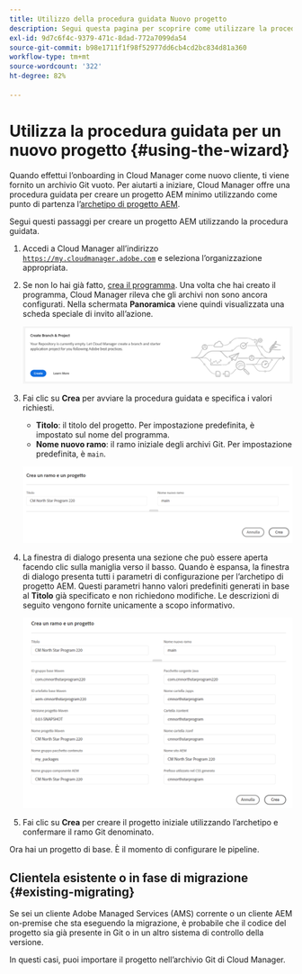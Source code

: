 ```yaml
---
title: Utilizzo della procedura guidata Nuovo progetto
description: Segui questa pagina per scoprire come utilizzare la procedura guidata per creare un progetto di applicazione AEM.
exl-id: 9d7c6f4c-9379-471c-8dad-772a7099da54
source-git-commit: b98e1711f1f98f52977dd6cb4cd2bc834d81a360
workflow-type: tm+mt
source-wordcount: '322'
ht-degree: 82%

---
```



# Utilizza la procedura guidata per un nuovo progetto {#using-the-wizard}

Quando effettui l’onboarding in Cloud Manager come nuovo cliente, ti viene fornito un archivio Git vuoto. Per aiutarti a iniziare, Cloud Manager offre una procedura guidata per creare un progetto AEM minimo utilizzando come punto di partenza l’[archetipo di progetto AEM](https://github.com/adobe/aem-project-archetype).

Segui questi passaggi per creare un progetto AEM utilizzando la procedura guidata.

1. Accedi a Cloud Manager all’indirizzo [`https://my.cloudmanager.adobe.com`](https://my.cloudmanager.adobe.com) e seleziona l’organizzazione appropriata.

1. Se non lo hai già fatto, [crea il programma](program-setup.md). Una volta che hai creato il programma, Cloud Manager rileva che gli archivi non sono ancora configurati. Nella schermata **Panoramica** viene quindi visualizzata una scheda speciale di invito all’azione.

   ![Invito all’azione per creare un progetto](/help/assets/image2018-10-3_14-29-44.png)

1. Fai clic su **Crea** per avviare la procedura guidata e specifica i valori richiesti.

   * **Titolo**: il titolo del progetto. Per impostazione predefinita, è impostato sul nome del programma.
   * **Nome nuovo ramo**: il ramo iniziale degli archivi Git. Per impostazione predefinita, è `main`.

   ![Valori del progetto](/help/assets/screen_shot_2018-10-08at55825am.png)

1. La finestra di dialogo presenta una sezione che può essere aperta facendo clic sulla maniglia verso il basso. Quando è espansa, la finestra di dialogo presenta tutti i parametri di configurazione per l’archetipo di progetto AEM. Questi parametri hanno valori predefiniti generati in base al **Titolo** già specificato e non richiedono modifiche. Le descrizioni di seguito vengono fornite unicamente a scopo informativo.

   ![Parametri dettagliati dell’archetipo](/help/assets/screen_shot_2018-10-08at60032am.png)

1. Fai clic su **Crea** per creare il progetto iniziale utilizzando l’archetipo e confermare il ramo Git denominato.

Ora hai un progetto di base. È il momento di configurare le pipeline.

## Clientela esistente o in fase di migrazione {#existing-migrating}

Se sei un cliente Adobe Managed Services (AMS) corrente o un cliente AEM on-premise che sta eseguendo la migrazione, è probabile che il codice del progetto sia già presente in Git o in un altro sistema di controllo della versione.

In questi casi, puoi importare il progetto nell’archivio Git di Cloud Manager.
